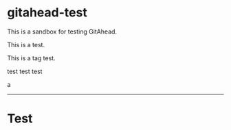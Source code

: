 # gitahead-test

This is a sandbox for testing GitAhead.

This is a test.

This is a tag test.

test test test

a

---

# Test
